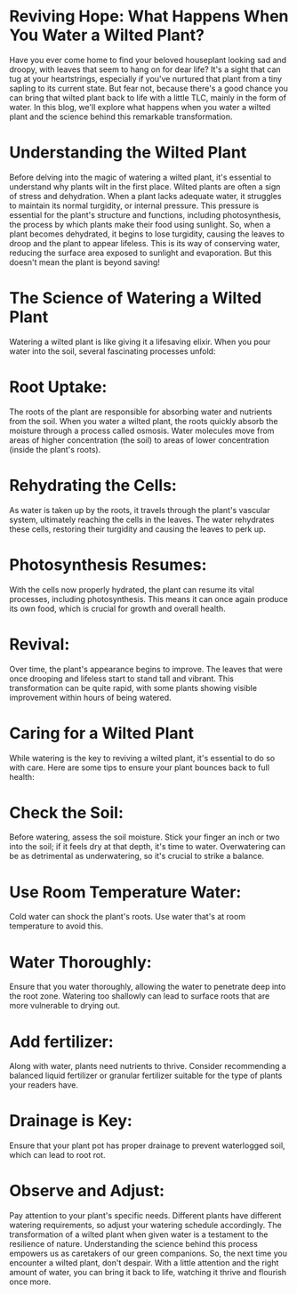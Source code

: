 # Reviving Hope: What Happens When You Water a Wilted Plant?
Have you ever come home to find your beloved houseplant looking sad and droopy, with leaves that seem to hang on for dear life? It's a sight that can tug at your heartstrings, especially if you've nurtured that plant from a tiny sapling to its current state. But fear not, because there's a good chance you can bring that wilted plant back to life with a little TLC, mainly in the form of water. In this blog, we'll explore what happens when you water a wilted plant and the science behind this remarkable transformation.
# Understanding the Wilted Plant
Before delving into the magic of watering a wilted plant, it's essential to understand why plants wilt in the first place. Wilted plants are often a sign of stress and dehydration. When a plant lacks adequate water, it struggles to maintain its normal turgidity, or internal pressure. This pressure is essential for the plant's structure and functions, including photosynthesis, the process by which plants make their food using sunlight.
So, when a plant becomes dehydrated, it begins to lose turgidity, causing the leaves to droop and the plant to appear lifeless. This is its way of conserving water, reducing the surface area exposed to sunlight and evaporation. But this doesn't mean the plant is beyond saving!
# The Science of Watering a Wilted Plant
Watering a wilted plant is like giving it a lifesaving elixir. When you pour water into the soil, several fascinating processes unfold:
# Root Uptake: 
The roots of the plant are responsible for absorbing water and nutrients from the soil. When you water a wilted plant, the roots quickly absorb the moisture through a process called osmosis. Water molecules move from areas of higher concentration (the soil) to areas of lower concentration (inside the plant's roots).
# Rehydrating the Cells: 
As water is taken up by the roots, it travels through the plant's vascular system, ultimately reaching the cells in the leaves. The water rehydrates these cells, restoring their turgidity and causing the leaves to perk up.
# Photosynthesis Resumes: 
With the cells now properly hydrated, the plant can resume its vital processes, including photosynthesis. This means it can once again produce its own food, which is crucial for growth and overall health.
# Revival: 
Over time, the plant's appearance begins to improve. The leaves that were once drooping and lifeless start to stand tall and vibrant. This transformation can be quite rapid, with some plants showing visible improvement within hours of being watered.
# Caring for a Wilted Plant
While watering is the key to reviving a wilted plant, it's essential to do so with care. Here are some tips to ensure your plant bounces back to full health:
# Check the Soil: 
Before watering, assess the soil moisture. Stick your finger an inch or two into the soil; if it feels dry at that depth, it's time to water. Overwatering can be as detrimental as underwatering, so it's crucial to strike a balance.
# Use Room Temperature Water: 
Cold water can shock the plant's roots. Use water that's at room temperature to avoid this.
# Water Thoroughly: 
Ensure that you water thoroughly, allowing the water to penetrate deep into the root zone. Watering too shallowly can lead to surface roots that are more vulnerable to drying out.
# Add fertilizer: 
Along with water, plants need nutrients to thrive. Consider recommending a balanced liquid fertilizer or granular fertilizer suitable for the type of plants your readers have.
# Drainage is Key: 
Ensure that your plant pot has proper drainage to prevent waterlogged soil, which can lead to root rot.
# Observe and Adjust: 
Pay attention to your plant's specific needs. Different plants have different watering requirements, so adjust your watering schedule accordingly.
The transformation of a wilted plant when given water is a testament to the resilience of nature. Understanding the science behind this process empowers us as caretakers of our green companions. So, the next time you encounter a wilted plant, don't despair. With a little attention and the right amount of water, you can bring it back to life, watching it thrive and flourish once more.

